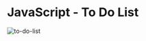 # JavaScript - To Do List
![to-do-list](https://user-images.githubusercontent.com/95178772/157069829-c49bec62-6319-488d-a7c7-e08d7d494be1.png)
